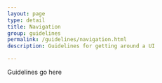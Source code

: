 ```yaml
---
layout: page
type: detail
title: Navigation
group: guidelines
permalink: /guidelines/navigation.html
description: Guidelines for getting around a UI

---
```


Guidelines go here
